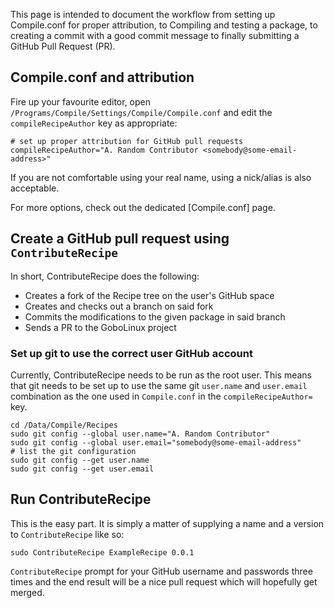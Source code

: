 This page is intended to document the workflow from setting up Compile.conf for proper attribution, to Compiling and testing a package, to creating a commit with a good commit message to finally submitting a GitHub Pull Request (PR).

## Compile.conf and attribution

Fire up your favourite editor, open `/Programs/Compile/Settings/Compile/Compile.conf` and edit the `compileRecipeAuthor` key as appropriate:

```
# set up proper attribution for GitHub pull requests
compileRecipeAuthor="A. Random Contributor <somebody@some-email-address>"
```

If you are not comfortable using your real name, using a nick/alias is also acceptable.

For more options, check out the dedicated [Compile.conf] page.

## Create a GitHub pull request using `ContributeRecipe`

In short, ContributeRecipe does the following:

* Creates a fork of the Recipe tree on the user's GitHub space
* Creates and checks out a branch on said fork
* Commits the modifications to the given package in said branch
* Sends a PR to the GoboLinux project

### Set up git to use the correct user GitHub account

Currently, ContributeRecipe needs to be run as the root user.  This means that git needs to be set up to use the same git `user.name` and `user.email` combination as the one used in `Compile.conf` in the `compileRecipeAuthor=` key.

```
cd /Data/Compile/Recipes
sudo git config --global user.name="A. Random Contributor"
sudo git config --global user.email="somebody@some-email-address"
# list the git configuration
sudo git config --get user.name
sudo git config --get user.email
```

## Run ContributeRecipe

This is the easy part.  It is simply a matter of supplying a name and a version to `ContributeRecipe` like so:

```
sudo ContributeRecipe ExampleRecipe 0.0.1
```

`ContributeRecipe` prompt for your GitHub username and passwords three times and the end result will be a nice pull request which will hopefully get merged.

